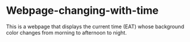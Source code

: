 # Webpage-changing-with-time
This is a webpage that displays the current time (EAT) whose background color changes from morning to afternoon to night.
